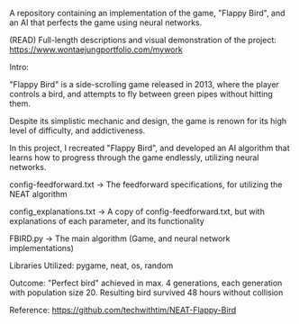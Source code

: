 A repository containing an implementation of the game, "Flappy Bird", and an AI that perfects the game using neural networks.

(READ) Full-length descriptions and visual demonstration of the project: https://www.wontaejungportfolio.com/mywork

Intro:

"Flappy Bird" is a side-scrolling game released in 2013, where the player controls a bird, and attempts to fly between green pipes without hitting them.

Despite its simplistic mechanic and design, the game is renown for its high level of difficulty, and addictiveness.

In this project, I recreated "Flappy Bird", and developed an AI algorithm that learns how to progress through the game endlessly, utilizing neural networks.

config-feedforward.txt -> The feedforward specifications, for utilizing the NEAT algorithm

config_explanations.txt -> A copy of config-feedforward.txt, but with explanations of each parameter, and its functionality

FBIRD.py -> The main algorithm (Game, and neural network implementations)

Libraries Utilized: pygame, neat, os, random

Outcome: "Perfect bird" achieved in max. 4 generations, each generation with population size 20. Resulting bird survived 48 hours without collision

Reference: https://github.com/techwithtim/NEAT-Flappy-Bird
